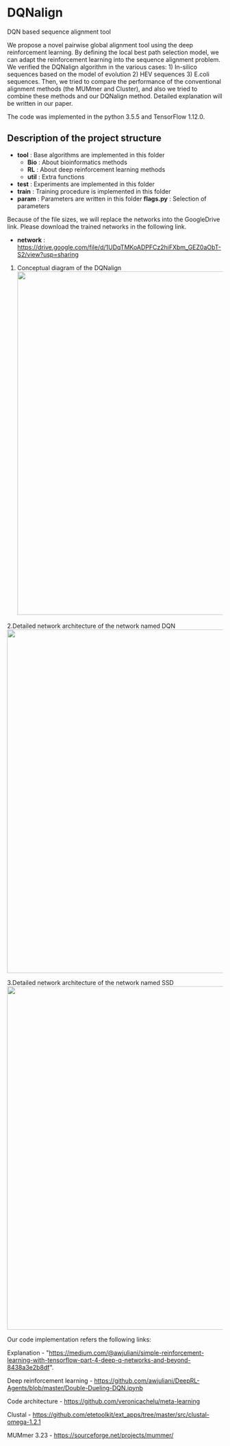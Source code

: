 # DQNalign
DQN based sequence alignment tool

We propose a novel pairwise global alignment tool using the deep reinforcement learning. By defining the local best path selection model, we can adapt the reinforcement learning into the sequence alignment problem. We verified the DQNalign algorithm in the various cases: 1) In-silico sequences based on the model of evolution 2) HEV sequences 3) E.coli sequences. Then, we tried to compare the performance of the conventional alignment methods (the MUMmer and Cluster), and also we tried to combine these methods and our DQNalign method. Detailed explanation will be written in our paper.

The code was implemented in the python 3.5.5 and TensorFlow 1.12.0.

## Description of the project structure

- **tool** : Base algorithms are implemented in this folder
  - **Bio** : About bioinformatics methods
  - **RL** : About deep reinforcement learning methods
  - **util** : Extra functions
- **test** : Experiments are implemented in this folder
- **train** : Training procedure is implemented in this folder
- **param** : Parameters are written in this folder
**flags.py** : Selection of parameters

Because of the file sizes, we will replace the networks into the GoogleDrive link. Please download the trained networks in the following link.
- **network** : https://drive.google.com/file/d/1UDqTMKoADPFCz2hiFXbm_GEZ0aObT-S2/view?usp=sharing

1. Conceptual diagram of the DQNalign
<img width = "800" src = "https://user-images.githubusercontent.com/49563250/87241992-a5c24480-c463-11ea-9876-3b7415e5480e.png"></img>

2.Detailed network architecture of the network named DQN
<img width = "800" src = "https://user-images.githubusercontent.com/49563250/87242005-c12d4f80-c463-11ea-9665-e1fc571ea630.png"></img>

3.Detailed network architecture of the network named SSD
<img width = "800" src = "https://user-images.githubusercontent.com/49563250/87242006-c25e7c80-c463-11ea-9b0f-e7b7d4ea504a.png"></img>


Our code implementation refers the following links:

Explanation - "https://medium.com/@awjuliani/simple-reinforcement-learning-with-tensorflow-part-4-deep-q-networks-and-beyond-8438a3e2b8df".

Deep reinforcement learning - https://github.com/awjuliani/DeepRL-Agents/blob/master/Double-Dueling-DQN.ipynb

Code architecture - https://github.com/veronicachelu/meta-learning

Clustal - https://github.com/etetoolkit/ext_apps/tree/master/src/clustal-omega-1.2.1

MUMmer 3.23 - https://sourceforge.net/projects/mummer/

